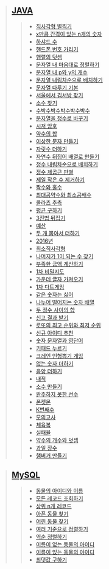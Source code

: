 <!-- level-1 -->
[link-level-1-JAVA]: https://github.com/gogoma-code/programmers-codding-test/tree/main/LEVEL%201/JAVA
[link-level-1-MySQL]: https://github.com/gogoma-code/programmers-codding-test/tree/main/LEVEL%201/MySQL

<!-- level-1-JAVA -->
[직사각형 별찍기]: https://github.com/gogoma-code/programmers-codding-test/blob/main/LEVEL%201/JAVA/직사각형%20별찍기.java
[x만큼 간격이 있는 n개의 숫자]: https://github.com/gogoma-code/programmers-codding-test/blob/main/LEVEL%201/JAVA/x만큼%20간격이%20있는%20n개의%20숫자.java
[하샤드 수]: https://github.com/gogoma-code/programmers-codding-test/blob/main/LEVEL%201/JAVA/하샤드%20수.java
[핸드폰 번호 가리기]: https://github.com/gogoma-code/programmers-codding-test/blob/main/LEVEL%201/JAVA/핸드폰%20번호%20가리기.java
[행렬의 덧셈]: https://github.com/gogoma-code/programmers-codding-test/blob/main/LEVEL%201/JAVA/행렬의%20덧셈.java
[문자열 내 마음대로 정렬하기]: https://github.com/gogoma-code/programmers-codding-test/blob/main/LEVEL%201/JAVA/문자열%20내%20마음대로%20정렬하기.java
[문자열 내 p와 y의 개수]: https://github.com/gogoma-code/programmers-codding-test/blob/main/LEVEL%201/JAVA/문자열%20내%20p와%20y의%20개수.java
[문자열 내림차순으로 배치하기]: https://github.com/gogoma-code/programmers-codding-test/blob/main/LEVEL%201/JAVA/문자열%20내림차순으로%20배치하기.java
[문자열 다루기 기본]: https://github.com/gogoma-code/programmers-codding-test/blob/main/LEVEL%201/JAVA/문자열%20다루기%20기본.java
[서울에서 김서방 찾기]: https://github.com/gogoma-code/programmers-codding-test/blob/main/LEVEL%201/JAVA/서울에서%20김서방%20찾기.java
[소수 찾기]: https://github.com/gogoma-code/programmers-codding-test/blob/main/LEVEL%201/JAVA/소수%20찾기.java
[수박수박수박수박수박수]: https://github.com/gogoma-code/programmers-codding-test/blob/main/LEVEL%201/JAVA/수박수박수박수박수박수.java
[문자열을 정수로 바꾸기]: https://github.com/gogoma-code/programmers-codding-test/blob/main/LEVEL%201/JAVA/문자열을%20정수로%20바꾸기.java
[시저 암호]: https://github.com/gogoma-code/programmers-codding-test/blob/main/LEVEL%201/JAVA/시저%20암호.java
[약수의 합]: https://github.com/gogoma-code/programmers-codding-test/blob/main/LEVEL%201/JAVA/약수의%20합.java
[이상한 문자 만들기]: https://github.com/gogoma-code/programmers-codding-test/blob/main/LEVEL%201/JAVA/이상한%20문자%20만들기.java
[자릿수 더하기]: https://github.com/gogoma-code/programmers-codding-test/blob/main/LEVEL%201/JAVA/자릿수%20더하기.java
[자연수 뒤집어 배열로 만들기]: https://github.com/gogoma-code/programmers-codding-test/blob/main/LEVEL%201/JAVA/자연수%20뒤집어%20배열로%20만들기.java
[정수 내림차순으로 배치하기]: https://github.com/gogoma-code/programmers-codding-test/blob/main/LEVEL%201/JAVA/정수%20내림차순으로%20배치하기.java
[정수 제곱근 판별]: https://github.com/gogoma-code/programmers-codding-test/blob/main/LEVEL%201/JAVA/정수%20제곱근%20판별.java
[제일 작은 수 제거하기]: https://github.com/gogoma-code/programmers-codding-test/blob/main/LEVEL%201/JAVA/제일%20작은%20수%20제거하기.java
[짝수와 홀수]: https://github.com/gogoma-code/programmers-codding-test/blob/main/LEVEL%201/JAVA/짝수와%20홀수.java
[최대공약수와 최소공배수]: https://github.com/gogoma-code/programmers-codding-test/blob/main/LEVEL%201/JAVA/최대공약수와%20최소공배수.java
[콜라츠 추측]: https://github.com/gogoma-code/programmers-codding-test/blob/main/LEVEL%201/JAVA/콜라츠%20추측.java
[평균 구하기]: https://github.com/gogoma-code/programmers-codding-test/blob/main/LEVEL%201/JAVA/평균%20구하기.java
[3진법 뒤집기]: https://github.com/gogoma-code/programmers-codding-test/blob/main/LEVEL%201/JAVA/3진법%20뒤집기.java
[예산]: https://github.com/gogoma-code/programmers-codding-test/blob/main/LEVEL%201/JAVA/예산.java
[두 개 뽑아서 더하기]: https://github.com/gogoma-code/programmers-codding-test/blob/main/LEVEL%201/JAVA/두%20개%20뽑아서%20더하기.java
[2016년]: https://github.com/gogoma-code/programmers-codding-test/blob/main/LEVEL%201/JAVA/2016년.java
[최소직사각형]: https://github.com/gogoma-code/programmers-codding-test/blob/main/LEVEL%201/JAVA/최소직사각형.java
[나머지가 1이 되는 수 찾기]: https://github.com/gogoma-code/programmers-codding-test/blob/main/LEVEL%201/JAVA/나머지가%201이%20되는%20수%20찾기.java
[부족한 금액 계산하기]: https://github.com/gogoma-code/programmers-codding-test/blob/main/LEVEL%201/JAVA/부족한%20금액%20계산하기.java
[1차 비밀지도]: https://github.com/gogoma-code/programmers-codding-test/blob/main/LEVEL%201/JAVA/1차%20비밀지도.java
[가운데 글자 가져오기]: https://github.com/gogoma-code/programmers-codding-test/blob/main/LEVEL%201/JAVA/가운데%20글자%20가져오기.java
[1차 다트게임]: https://github.com/gogoma-code/programmers-codding-test/blob/main/LEVEL%201/JAVA/1차%20다트게임.java
[같은 숫자는 싫어]: https://github.com/gogoma-code/programmers-codding-test/blob/main/LEVEL%201/JAVA/같은%20숫자는%20싫어.java
[나누어 떨어지는 숫자 배열]: https://github.com/gogoma-code/programmers-codding-test/blob/main/LEVEL%201/JAVA/나누어%20떨어지는%20숫자%20배열.java
[두 정수 사이의 합]: https://github.com/gogoma-code/programmers-codding-test/blob/main/LEVEL%201/JAVA/두%20정수%20사이의%20합.java
[신고 결과 받기]: https://github.com/gogoma-code/programmers-codding-test/blob/main/LEVEL%201/JAVA/신고%20결과%20받기.java
[로또의 최고 순위와 최저 순위]: https://github.com/gogoma-code/programmers-codding-test/blob/main/LEVEL%201/JAVA/로또의%20최고%20순위와%20최저%20순위.java
[신규 아이디 추천]: https://github.com/gogoma-code/programmers-codding-test/blob/main/LEVEL%201/JAVA/신규%20아이디%20추천.java
[숫자 문자열과 영단어]: https://github.com/gogoma-code/programmers-codding-test/blob/main/LEVEL%201/JAVA/숫자%20문자열과%20영단어.java
[키패드 누르기]: https://github.com/gogoma-code/programmers-codding-test/blob/main/LEVEL%201/JAVA/키패드%20누르기.java
[크레인 인형뽑기 게임]: https://github.com/gogoma-code/programmers-codding-test/blob/main/LEVEL%201/JAVA/크레인%20인형뽑기%20게임.java
[없는 숫자 더하기]: https://github.com/gogoma-code/programmers-codding-test/blob/main/LEVEL%201/JAVA/없는%20숫자%20더하기.java
[음양 더하기]: https://github.com/gogoma-code/programmers-codding-test/blob/main/LEVEL%201/JAVA/음양%20더하기.java
[내적]: https://github.com/gogoma-code/programmers-codding-test/blob/main/LEVEL%201/JAVA/내적.java
[소수 만들기]: https://github.com/gogoma-code/programmers-codding-test/blob/main/LEVEL%201/JAVA/소수%20만들기.java
[완주하지 못한 선수]: https://github.com/gogoma-code/programmers-codding-test/blob/main/LEVEL%201/JAVA/완주하지%20못한%20선수.java
[폰켓몬]: https://github.com/gogoma-code/programmers-codding-test/blob/main/LEVEL%201/JAVA/폰켓몬.java
[K번째수]: https://github.com/gogoma-code/programmers-codding-test/blob/main/LEVEL%201/JAVA/K번째수.java
[모의고사]: https://github.com/gogoma-code/programmers-codding-test/blob/main/LEVEL%201/JAVA/모의고사.java
[체육복]: https://github.com/gogoma-code/programmers-codding-test/blob/main/LEVEL%201/JAVA/체육복.java
[실패율]: https://github.com/gogoma-code/programmers-codding-test/blob/main/LEVEL%201/JAVA/실패율.java
[약수의 개수와 덧셈]: https://github.com/gogoma-code/programmers-codding-test/blob/main/LEVEL%201/JAVA/약수의%20개수와%20덧셈.java
[과일 장수]: https://github.com/gogoma-code/programmers-codding-test/blob/main/LEVEL%201/JAVA/%EA%B3%BC%EC%9D%BC%20%EC%9E%A5%EC%88%98.java
[햄버거 만들기]: https://github.com/gogoma-code/programmers-codding-test/blob/main/LEVEL%201/JAVA/%ED%96%84%EB%B2%84%EA%B1%B0%20%EB%A7%8C%EB%93%A4%EA%B8%B0.java

<!-- level-1-MySQL -->
[동물의 아이디와 이름-MySQL]: https://github.com/gogoma-code/programmers-codding-test/blob/main/LEVEL%201/MySQL/동물의%20아이디와%20이름.sql
[모든 레코드 조회하기-MySQL]: https://github.com/gogoma-code/programmers-codding-test/blob/main/LEVEL%201/MySQL/모든%20레코드%20조회하기.sql
[상위 n개 레코드-MySQL]: https://github.com/gogoma-code/programmers-codding-test/blob/main/LEVEL%201/MySQL/상위%20n개%20레코드.sql
[아픈 동물 찾기-MySQL]: https://github.com/gogoma-code/programmers-codding-test/blob/main/LEVEL%201/MySQL/아픈%20동물%20찾기.sql
[어린 동물 찾기-MySQL]: https://github.com/gogoma-code/programmers-codding-test/blob/main/LEVEL%201/MySQL/어린%20동물%20찾기.sql
[여러 기준으로 정렬하기-MySQL]: https://github.com/gogoma-code/programmers-codding-test/blob/main/LEVEL%201/MySQL/여러%20기준으로%20정렬하기.sql
[역순 정렬하기-MySQL]: https://github.com/gogoma-code/programmers-codding-test/blob/main/LEVEL%201/MySQL/역순%20정렬하기.sql
[이름이 없는 동물의 아이디-MySQL]: https://github.com/gogoma-code/programmers-codding-test/blob/main/LEVEL%201/MySQL/이름이%20없는%20동물의%20아이디.sql
[이름이 있는 동물의 아이디-MySQL]: https://github.com/gogoma-code/programmers-codding-test/blob/main/LEVEL%201/MySQL/이름이%20있는%20동물의%20아이디.sql
[최댓값 구하기-MySQL]: https://github.com/gogoma-code/programmers-codding-test/blob/main/LEVEL%201/MySQL/최댓값%20구하기.sql

> ## [JAVA][link-level-1-JAVA]
> > * [직사각형 별찍기][직사각형 별찍기]
> > * [x만큼 간격이 있는 n개의 숫자][x만큼 간격이 있는 n개의 숫자]
> > * [하샤드 수][하샤드 수]
> > * [핸드폰 번호 가리기][핸드폰 번호 가리기]
> > * [행렬의 덧셈][행렬의 덧셈]
> > * [문자열 내 마음대로 정렬하기][문자열 내 마음대로 정렬하기]
> > * [문자열 내 p와 y의 개수][문자열 내 p와 y의 개수]
> > * [문자열 내림차순으로 배치하기][문자열 내림차순으로 배치하기]
> > * [문자열 다루기 기본][문자열 다루기 기본]
> > * [서울에서 김서방 찾기][서울에서 김서방 찾기]
> > * [소수 찾기][소수 찾기]
> > * [수박수박수박수박수박수][수박수박수박수박수박수]
> > * [문자열을 정수로 바꾸기][문자열을 정수로 바꾸기]
> > * [시저 암호][시저 암호]
> > * [약수의 합][약수의 합]
> > * [이상한 문자 만들기][이상한 문자 만들기]
> > * [자릿수 더하기][자릿수 더하기]
> > * [자연수 뒤집어 배열로 만들기][자연수 뒤집어 배열로 만들기]
> > * [정수 내림차순으로 배치하기][정수 내림차순으로 배치하기]
> > * [정수 제곱근 판별][정수 제곱근 판별]
> > * [제일 작은 수 제거하기][제일 작은 수 제거하기]
> > * [짝수와 홀수][짝수와 홀수]
> > * [최대공약수와 최소공배수][최대공약수와 최소공배수]
> > * [콜라츠 추측][콜라츠 추측]
> > * [평균 구하기][평균 구하기]
> > * [3진법 뒤집기][3진법 뒤집기]
> > * [예산][예산]
> > * [두 개 뽑아서 더하기][두 개 뽑아서 더하기]
> > * [2016년][2016년]
> > * [최소직사각형][최소직사각형]
> > * [나머지가 1이 되는 수 찾기][나머지가 1이 되는 수 찾기]
> > * [부족한 금액 계산하기][부족한 금액 계산하기]
> > * [1차 비밀지도][1차 비밀지도]
> > * [가운데 글자 가져오기][가운데 글자 가져오기]
> > * [1차 다트게임][1차 다트게임]
> > * [같은 숫자는 싫어][같은 숫자는 싫어]
> > * [나누어 떨어지는 숫자 배열][나누어 떨어지는 숫자 배열]
> > * [두 정수 사이의 합][두 정수 사이의 합]
> > * [신고 결과 받기][신고 결과 받기]
> > * [로또의 최고 순위와 최저 순위][로또의 최고 순위와 최저 순위]
> > * [신규 아이디 추천][신규 아이디 추천]
> > * [숫자 문자열과 영단어][숫자 문자열과 영단어]
> > * [키패드 누르기][키패드 누르기]
> > * [크레인 인형뽑기 게임][크레인 인형뽑기 게임]
> > * [없는 숫자 더하기][없는 숫자 더하기]
> > * [음양 더하기][음양 더하기]
> > * [내적][내적]
> > * [소수 만들기][소수 만들기]
> > * [완주하지 못한 선수][완주하지 못한 선수]
> > * [폰켓몬][폰켓몬]
> > * [K번째수][K번째수]
> > * [모의고사][모의고사]
> > * [체육복][체육복]
> > * [실패율][실패율]
> > * [약수의 개수와 덧셈][약수의 개수와 덧셈]
> > * [과일 장수][과일 장수]
> > * [햄버거 만들기][햄버거 만들기]

> ## [MySQL][link-level-1-MySQL]
> > * [동물의 아이디와 이름][동물의 아이디와 이름-MySQL]
> > * [모든 레코드 조회하기][모든 레코드 조회하기-MySQL]
> > * [상위 n개 레코드][상위 n개 레코드-MySQL]
> > * [아픈 동물 찾기][아픈 동물 찾기-MySQL]
> > * [어린 동물 찾기][어린 동물 찾기-MySQL]
> > * [여러 기준으로 정렬하기][여러 기준으로 정렬하기-MySQL]
> > * [역순 정렬하기][역순 정렬하기-MySQL]
> > * [이름이 없는 동물의 아이디][이름이 없는 동물의 아이디-MySQL]
> > * [이름이 있는 동물의 아이디][이름이 있는 동물의 아이디-MySQL]
> > * [최댓값 구하기][최댓값 구하기-MySQL]